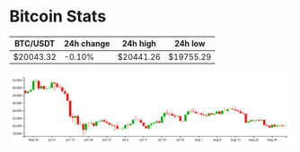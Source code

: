 # Bitcoin Stats

BTC/USDT|24h change|24h high|24h low|
|---|---|---|---|
|$20043.32|-0.10%|$20441.26|$19755.29|

<img src="./chart.svg">
